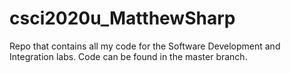 # csci2020u_MatthewSharp

Repo that contains all my code for the Software Development and Integration labs. Code can be found in the master branch.
